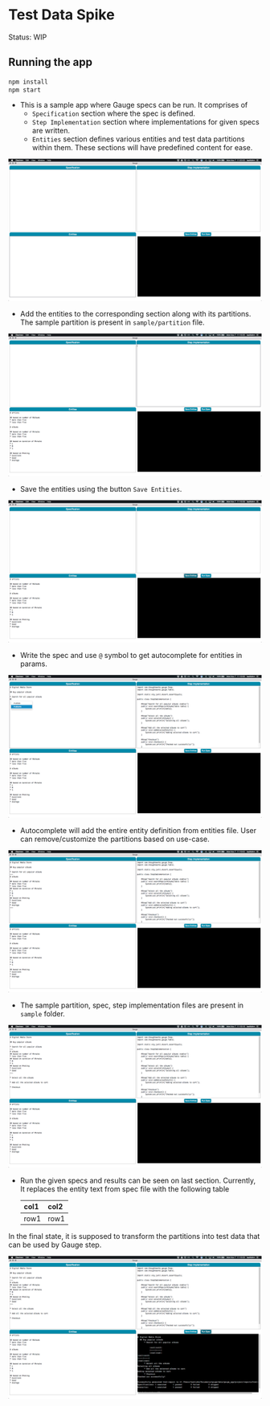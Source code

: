 Test Data Spike
===============
Status: WIP

Running the app
---------------

```
npm install
npm start
```

* This is a sample app where Gauge specs can be run. It comprises of 
	- `Specification` section where the spec is defined.
	- `Step Implementation` section where implementations for given specs are written.
	- `Entities` section defines various entities and test data partitions within them.
These sections will have predefined content for ease.

![Start](images/start.png)

* Add the entities to the corresponding section along with its partitions. The sample partition is present in `sample/partition` file.

![Partition](images/partition.png)

* Save the entities using the button `Save Entities`.

![Save Partition](images/save_partition.png)

* Write the spec and use `@` symbol to get autocomplete for entities in params.

![Autocomplete](images/autocomplete.png)

* Autocomplete will add the entire entity definition from entities file. User can remove/customize the partitions based on use-case.

![After Autocomplete](images/after_autocomplete.png)

* The sample partition, spec, step implementation files are present in `sample` folder.

![Before Run](images/before_run.png)

* Run the given specs and results can be seen on last section. Currently, It replaces the entity text from spec file with the following table

   |col1|col2|
   |----|----|
   |row1|row1|

In the final state, it is supposed to transform the partitions into test data that can be used by Gauge step.

![Run](images/run.png)
